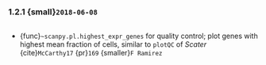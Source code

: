 ### 1.2.1 {small}`2018-06-08`

~~~{rubric} Plotting of {ref}`pl-generic` marker genes and quality control.
~~~

- {func}`~scanpy.pl.highest_expr_genes` for quality control; plot genes with highest mean fraction of cells, similar to `plotQC` of *Scater* {cite}`McCarthy17` {pr}`169` {smaller}`F Ramirez`
